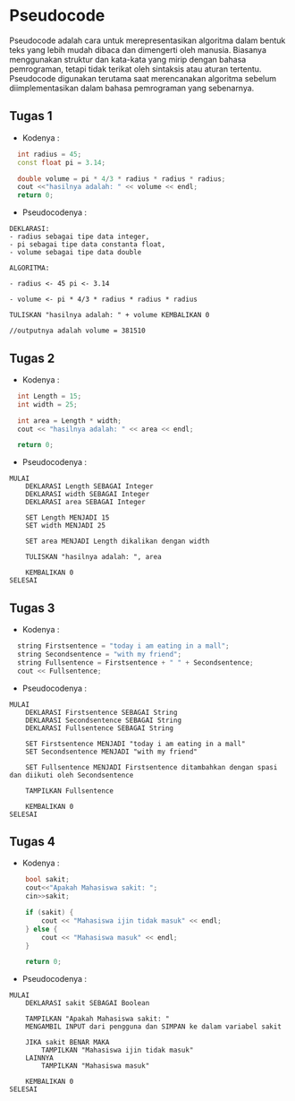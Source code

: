 # Pseudocode

Pseudocode adalah cara untuk merepresentasikan algoritma dalam bentuk teks yang lebih mudah dibaca dan dimengerti oleh manusia. Biasanya menggunakan struktur dan kata-kata yang mirip dengan bahasa pemrograman, tetapi tidak terikat oleh sintaksis atau aturan tertentu. Pseudocode digunakan terutama saat merencanakan algoritma sebelum diimplementasikan dalam bahasa pemrograman yang sebenarnya.

## Tugas 1

- Kodenya :

```c++
  int radius = 45;
  const float pi = 3.14;

  double volume = pi * 4/3 * radius * radius * radius;
  cout <<"hasilnya adalah: " << volume << endl;
  return 0;
```

- Pseudocodenya :

```text
DEKLARASI: 
- radius sebagai tipe data integer, 
- pi sebagai tipe data constanta float, 
- volume sebagai tipe data double

ALGORITMA: 

- radius <- 45 pi <- 3.14

- volume <- pi * 4/3 * radius * radius * radius

TULISKAN "hasilnya adalah: " + volume KEMBALIKAN 0

//outputnya adalah volume = 381510
```

## Tugas 2

- Kodenya :

```c++
  int Length = 15;
  int width = 25;

  int area = Length * width;
  cout << "hasilnya adalah: " << area << endl;

  return 0;
```

- Pseudocodenya :

```text
MULAI
    DEKLARASI Length SEBAGAI Integer
    DEKLARASI width SEBAGAI Integer
    DEKLARASI area SEBAGAI Integer

    SET Length MENJADI 15
    SET width MENJADI 25

    SET area MENJADI Length dikalikan dengan width

    TULISKAN "hasilnya adalah: ", area

    KEMBALIKAN 0
SELESAI

```

## Tugas 3

- Kodenya :

```c++
  string Firstsentence = "today i am eating in a mall";
  string Secondsentence = "with my friend";
  string Fullsentence = Firstsentence + " " + Secondsentence;
  cout << Fullsentence;
```

- Pseudocodenya :

```text
MULAI
    DEKLARASI Firstsentence SEBAGAI String
    DEKLARASI Secondsentence SEBAGAI String
    DEKLARASI Fullsentence SEBAGAI String

    SET Firstsentence MENJADI "today i am eating in a mall"
    SET Secondsentence MENJADI "with my friend"

    SET Fullsentence MENJADI Firstsentence ditambahkan dengan spasi dan diikuti oleh Secondsentence

    TAMPILKAN Fullsentence

    KEMBALIKAN 0
SELESAI

```

## Tugas 4

- Kodenya :

```c++
    bool sakit;
    cout<<"Apakah Mahasiswa sakit: ";
    cin>>sakit;

    if (sakit) {
        cout << "Mahasiswa ijin tidak masuk" << endl;
    } else {
        cout << "Mahasiswa masuk" << endl;
    }

    return 0;
```

- Pseudocodenya :

```text
MULAI
    DEKLARASI sakit SEBAGAI Boolean

    TAMPILKAN "Apakah Mahasiswa sakit: "
    MENGAMBIL INPUT dari pengguna dan SIMPAN ke dalam variabel sakit

    JIKA sakit BENAR MAKA
        TAMPILKAN "Mahasiswa ijin tidak masuk"
    LAINNYA
        TAMPILKAN "Mahasiswa masuk"

    KEMBALIKAN 0
SELESAI

```
